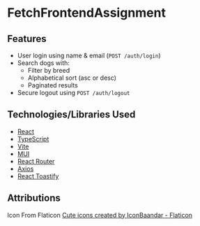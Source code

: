 # FetchFrontendAssignment


## Features

- User login using name & email (`POST /auth/login`)
- Search dogs with:
  - Filter by breed
  - Alphabetical sort (asc or desc)
  - Paginated results
- Secure logout using `POST /auth/logout`

## Technologies/Libraries Used
- [React](https://react.dev/)
- [TypeScript](https://www.typescriptlang.org/)
- [Vite](https://vitejs.dev/)
- [MUI](https://mui.com/)
- [React Router](https://reactrouter.com/)
- [Axios](https://axios-http.com/)
- [React Toastify](https://fkhadra.github.io/react-toastify/)

## Attributions

Icon From Flaticon
<a href="https://www.flaticon.com/free-icons/cute" title="cute icons">Cute icons created by IconBaandar - Flaticon</a>